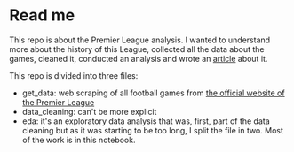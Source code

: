 # Read me 
This repo is about the Premier League analysis. I wanted to  understand more about the history of this League, collected all the data about the games, cleaned it, conducted an analysis and wrote an [article](https://medium.com/@croissantboy/an-analysis-of-the-greatest-football-on-earth-interactive-article-74a057a82862) about it.

This repo is divided into three files:
* get_data: web scraping of all football games from [the official website of the Premier League](https://www.premierleague.com/)
* data_cleaning: can't be more explicit
* eda: it's an exploratory data analysis that was, first, part of the data cleaning but as it was starting to be too long, I split the file in two. Most of the work is in this notebook.
